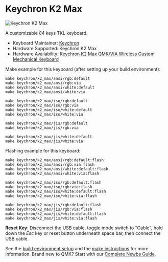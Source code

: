 # Keychron K2 Max

![Keychron K2 Max](https://cdn.shopify.com/s/files/1/0059/0630/1017/files/K2_Max1.jpg?v=1721721488)

A customizable 84 keys TKL keyboard.

* Keyboard Maintainer: [Keychron](https://github.com/keychron)
* Hardware Supported: Keychron K2 Max
* Hardware Availability: [Keychron K2 Max QMK/VIA Wireless Custom Mechanical Keyboard](https://www.keychron.com/collections/keychron-k-max-series-keyboard/products/keychron-k2-max-qmk-wireless-mechanical-keyboard)

Make example for this keyboard (after setting up your build environment):

    make keychron/k2_max/ansi/rgb:default
    make keychron/k2_max/ansi/rgb:via
    make keychron/k2_max/ansi/white:default
    make keychron/k2_max/ansi/white:via

    make keychron/k2_max/iso/rgb:default
    make keychron/k2_max/iso/rgb:via
    make keychron/k2_max/iso/white:default
    make keychron/k2_max/iso/white:via

    make keychron/k2_max/jis/rgb:default
    make keychron/k2_max/jis/rgb:via

    make keychron/k2_max/jis/white:default
    make keychron/k2_max/jis/white:via

Flashing example for this keyboard:

    make keychron/k2_max/ansi/rgb:default:flash
    make keychron/k2_max/ansi/rgb:via:flash
    make keychron/k2_max/ansi/white:default:flash
    make keychron/k2_max/ansi/white:via:flash

    make keychron/k2_max/iso/rgb:default:flash
    make keychron/k2_max/iso/rgb:via:flash
    make keychron/k2_max/iso/white:default:flash
    make keychron/k2_max/iso/white:via:flash

    make keychron/k2_max/jis/rgb:default:flash
    make keychron/k2_max/jis/rgb:via:flash
    make keychron/k2_max/jis/white:default:flash
    make keychron/k2_max/jis/white:via:flash

**Reset Key**: Disconnect the USB cable, toggle mode switch to "Cable", hold down the *Esc* key or reset button underneath space bar, then connect the USB cable.

See the [build environment setup](https://docs.qmk.fm/#/getting_started_build_tools) and the [make instructions](https://docs.qmk.fm/#/getting_started_make_guide) for more information. Brand new to QMK? Start with our [Complete Newbs Guide](https://docs.qmk.fm/#/newbs).

